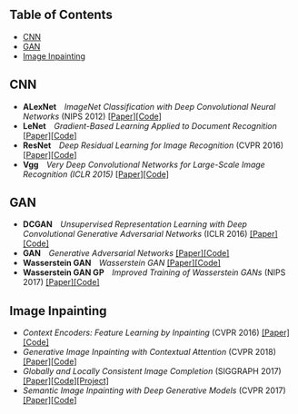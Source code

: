 
## Table of Contents

* [CNN](#cnn)
* [GAN](#gan)
* [Image Inpainting](#image-inpainting)
 
## CNN

* **ALexNet**&emsp;_ImageNet Classification with Deep Convolutional Neural Networks_ (NIPS 2012) [[Paper]](http://papers.nips.cc/paper/4824-imagenet-classification-with-deep-convolutional-neural-networks.pdf)[[Code]](https://github.com/gsolvit/Paper-PyTorch/tree/master/CNN/AlexNet)
* **LeNet**&emsp;_Gradient-Based Learning Applied to Document Recognition_ [[Paper]](https://www.researchgate.net/publication/2985446_Gradient-Based_Learning_Applied_to_Document_Recognition)[[Code]](https://github.com/gsolvit/Paper-PyTorch/tree/master/CNN/LeNet)
* **ResNet**&emsp;_Deep Residual Learning for Image Recognition_ (CVPR 2016) [[Paper]](https://arxiv.org/abs/1512.03385)[[Code]](https://github.com/gsolvit/Paper-PyTorch/tree/master/CNN/ResNet)
* **Vgg**&emsp;_Very Deep Convolutional Networks for Large-Scale Image Recognition (ICLR 2015)_ [[Paper]](https://arxiv.org/abs/1409.1556)[[Code]](https://github.com/gsolvit/Paper-PyTorch/tree/master/CNN/Vgg)

## GAN

* **DCGAN**&emsp;_Unsupervised Representation Learning with Deep Convolutional Generative Adversarial Networks_ (ICLR 2016) [[Paper]](https://arxiv.org/abs/1511.06434)[[Code]](https://github.com/gsolvit/Paper-PyTorch/blob/master/GAN/DCGAN)
* **GAN**&emsp;_Generative Adversarial Networks_ [[Paper]](https://arxiv.org/abs/1406.2661)[[Code]](https://github.com/gsolvit/Paper-PyTorch/blob/master/GAN/GAN)
* **Wasserstein GAN**&emsp;_Wasserstein GAN_ [[Paper]](https://arxiv.org/abs/1701.07875)[[Code]](https://github.com/gsolvit/Paper-PyTorch/tree/master/GAN/WGAN)
* **Wasserstein GAN GP**&emsp;_Improved Training of Wasserstein GANs_ (NIPS 2017) [[Paper]](https://arxiv.org/abs/1704.00028)[[Code]](https://github.com/gsolvit/Paper-PyTorch/tree/master/GAN/WGAN-GP)

## Image Inpainting

* _Context Encoders: Feature Learning by Inpainting_ (CVPR 2016) [[Paper]](https://arxiv.org/abs/1604.07379)[[Code]](https://github.com/gsolvit/Paper-PyTorch/tree/master/Image-Inpainting/Context-Encoders)
* _Generative Image Inpainting with Contextual Attention_ (CVPR 2018) [[Paper]](https://arxiv.org/abs/1801.07892)[[Code]](https://github.com/gsolvit/Paper-PyTorch/tree/master/Image-Inpainting/Generative-Image-Inpainting-with-Contextual-Attention)
* _Globally and Locally Consistent Image Completion_ (SIGGRAPH 2017) [[Paper]](http://iizuka.cs.tsukuba.ac.jp/projects/completion/data/completion_sig2017.pdf)[[Code]](https://github.com/gsolvit/Paper-PyTorch/tree/master/Image-Inpainting/Globally-and-Locally-Consistent-Image-Completion)[[Project]](http://iizuka.cs.tsukuba.ac.jp/projects/completion/en/)
* _Semantic Image Inpainting with Deep Generative Models_ (CVPR 2017) [[Paper]](https://arxiv.org/abs/1607.07539)[[Code]](https://github.com/gsolvit/Paper-PyTorch/tree/master/Image-Inpainting/Semantic-Image-Inpainting-with-Deep-Generative-Models)
